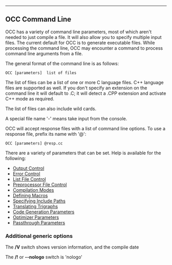 ****


## OCC Command Line

 
 OCC has a variety of command line parameters, most of which aren't needed to just compile a file.  It will also allow you to specify multiple input files.  The current default for OCC is to generate executable files.  While processing the command line, OCC may encounter a command to process command line arguments from a file.
 
 The general format of the command line is as follows:
 
    OCC [parameters]  list of files
 
 The list of files can be a list of one or more C language files.  C++ language files are supported as well.  If you don't specify an extension on the command line it will default to .C; it will detect a .CPP extension and activate C++ mode as required.

The list of files can also include wild cards.

A special file name '-' means take input from the console.
 
 OCC will accept response files with a list of command line options.  To use a response file, prefix its name with '@':
 
    OCC [parameters] @resp.cc
 
 There are a variety of parameters that can be set.  Help is available for the following:
 
* [Output Control](OCC%20Output%20Control.md)
* [Error Control](OCC%20Error%20Control.md)
* [List File Control](OCC%20List%20File%20Control.md)
* [Preprocessor File Control](OCC%20Preprocessor%20File%20Control.md)
* [Compilation Modes](OCC%20Compilation%20Modes.md)
* [Defining Macros](OCC%20Defining%20Macros.md)
* [Specifying Include Paths](OCC%20Specifying%20Include%20Paths.md)
* [Translating Trigraphs](OCC%20Translating%20Trigraphs.md)
* [Code Generation Parameters](OCC%20Code%20Generation%20Parameters.md)
* [Optimizer Parameters](OCC%20Optimizer%20Parameters.md)
* [Passthrough Parameters](OCC%20Passthrough%20Parameters.md)

### Additional generic options

 The **/V** switch shows version information, and the compile date

 The **/!** or **--nologo** switch is 'nologo'


